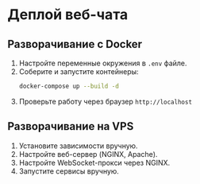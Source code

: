 # Деплой веб-чата

## Разворачивание с Docker
1. Настройте переменные окружения в `.env` файле.
2. Соберите и запустите контейнеры:
   ```sh
   docker-compose up --build -d
   ```
3. Проверьте работу через браузер `http://localhost`

## Разворачивание на VPS
1. Установите зависимости вручную.
2. Настройте веб-сервер (NGINX, Apache).
3. Настройте WebSocket-прокси через NGINX.
4. Запустите сервисы вручную.
